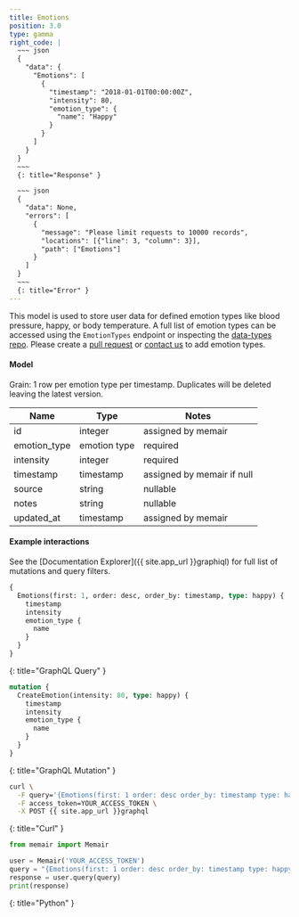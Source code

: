 ```yaml
---
title: Emotions
position: 3.0
type: gamma
right_code: |
  ~~~ json
  {
    "data": {
      "Emotions": [
        {
          "timestamp": "2018-01-01T00:00:00Z",
          "intensity": 80,
          "emotion_type": {
            "name": "Happy"
          }
        }
      ]
    }
  }
  ~~~
  {: title="Response" }

  ~~~ json
  {
    "data": None,
    "errors": [
      {
        "message": "Please limit requests to 10000 records",
        "locations": [{"line": 3, "column": 3}],
        "path": ["Emotions"]
      }
    ]
  }
  ~~~
  {: title="Error" }
---
```


This model is used to store user data for defined emotion types like blood pressure, happy, or body temperature. A full list of emotion types can be accessed using the `EmotionTypes` endpoint or inspecting the [data-types repo](https://github.com/memair/data-types/blob/master/emotion_types.yml). Please create a [pull request](https://github.com/memair/data-types/blob/master/emotion_types.yml) or [contact us](https://blog.memair.com/community/contact) to add emotion types.

#### Model

Grain: 1 row per emotion type per timestamp. Duplicates will be deleted leaving the latest version.

| Name | Type | Notes |
|-------|--------|---------|
| id | integer | assigned by memair |
| emotion_type | emotion type | required |
| intensity | integer | required |
| timestamp | timestamp | assigned by memair if null |
| source | string | nullable |
| notes | string | nullable |
| updated_at | timestamp | assigned by memair |

#### Example interactions

See the [Documentation Explorer]({{ site.app_url }}graphiql) for full list of mutations and query filters.

~~~ graphql
{
  Emotions(first: 1, order: desc, order_by: timestamp, type: happy) {
    timestamp
    intensity
    emotion_type {
      name
    }
  }
}
~~~
{: title="GraphQL Query" }

~~~ graphql
mutation {
  CreateEmotion(intensity: 80, type: happy) {
    timestamp
    intensity
    emotion_type {
      name
    }
  }
}

~~~
{: title="GraphQL Mutation" }

~~~ bash
curl \
  -F query='{Emotions(first: 1 order: desc order_by: timestamp type: happy) {timestamp intensity emotion_type {name}}}' \
  -F access_token=YOUR_ACCESS_TOKEN \
  -X POST {{ site.app_url }}graphql
~~~
{: title="Curl" }

~~~ python
from memair import Memair

user = Memair('YOUR_ACCESS_TOKEN')
query = "{Emotions(first: 1 order: desc order_by: timestamp type: happy) {timestamp intensity emotion_type {name}}}"
response = user.query(query)
print(response)
~~~
{: title="Python" }
